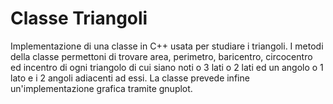 # Classe Triangoli
Implementazione di una classe in C++ usata per studiare i triangoli. 
I metodi della classe permettoni di trovare area, perimetro, baricentro, circocentro ed incentro di ogni triangolo di cui siano noti o 3 lati o 2  lati ed un angolo o 1 lato e i 2 angoli adiacenti ad essi.
La classe prevede infine un'implementazione grafica tramite gnuplot.
